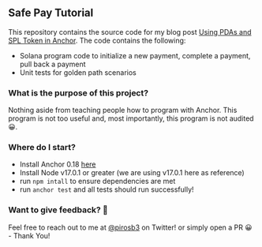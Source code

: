 ## Safe Pay Tutorial

This repository contains the source code for my blog post [Using PDAs and SPL Token in Anchor](https://medium.com/@pirosb3/using-pdas-and-spl-token-in-anchor-and-solana-df05c57ccd04). The code contains the following:

- Solana program code to initialize a new payment, complete a payment, pull back a payment
- Unit tests for golden path scenarios

### What is the purpose of this project?

Nothing aside from teaching people how to program with Anchor. This program is not too useful and, most importantly, this program is not audited 😀.

### Where do I start?

- Install Anchor 0.18 [here](https://project-serum.github.io/anchor/getting-started/installation.html)
- Install Node v17.0.1 or greater (we are using v17.0.1 here as reference)
- run `npm intall` to ensure dependencies are met
- run `anchor test` and all tests should run successfully!

### Want to give feedback? 🐶

Feel free to reach out to me at [@pirosb3](https://twitter.com/pirosb3) on Twitter! or simply open a PR 😀 - Thank You!
